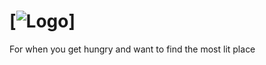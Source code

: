 # [![Logo](https://pitchforkworkspace.slack.com/files/U77NXUFNW/F77R65N2G/pasted_image_at_2017_09_23_11_36_am.png)]
For when you get hungry and want to find the most lit place
